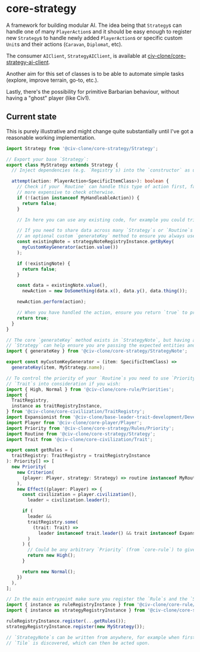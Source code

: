 # core-strategy

A framework for building modular AI. The idea being that `Strategy`s can handle one of many `PlayerAction`s and it
should be easy enough to register new `Strategy`s to handle newly added `PlayerAction`s or specific custom `Unit`s and
their actions (`Caravan`, `Diplomat`, etc).

The consumer `AIClient`, `StrategyAIClient`, is available at
[civ-clone/core-strategy-ai-client](https://github.com/civ-clone/core-strategy-ai-client).

Another aim for this set of classes is to be able to automate simple tasks (explore, improve terrain, go-to, etc.).

Lastly, there's the possibility for primitive Barbarian behaviour, without having a "ghost" player (like Civ1).

## Current state

This is purely illustrative and might change quite substantially until I've got a reasonable working implementation.

```ts
import Strategy from '@civ-clone/core-strategy/Strategy';

// Export your base `Strategy`:
export class MyStrategy extends Strategy {
  // Inject dependencies (e.g. `Registry`s) into the `constructor` as usual

  attempt(action: PlayerAction<SpecificItemClass>): boolean {
    // Check if your `Routine` can handle this type of action first, fail early as lots of routines will be even
    // more expensive to check otherwise.
    if (!(action instanceof MyHandleableAction)) {
      return false;
    }

    // In here you can use any existing code, for example you could trigger existing `Action`s for `Unit`s...

    // If you need to share data across many `Strategy`s or `Routine`s you can use the `StrategyNoteRegistry` (with
    // an optional custom `generateKey` method to ensure you always use the expected key).
    const existingNote = strategyNoteRegistryInstance.getByKey(
      myCustomKeyGenerator(action.value())
    );

    if (!existingNote) {
      return false;
    }

    const data = existingNote.value(),
      newAction = new DoSomething(data.x(), data.y(), data.thing());

    newAction.perform(action);

    // When you have handled the action, ensure you return `true` to prevent any more actions from triggering.
    return true;
  }
}

// The core `generateKey` method exists in `StrategyNote`, but having a more specific function associated to your
// `Strategy` can help ensure you are passing the expected entities and get consistent keys.
import { generateKey } from '@civ-clone/core-strategy/StrategyNote';

export const myCustomKeyGenerator = (item: SpecificItemClass) =>
  generateKey(item, MyStrategy.name);

// To control the priority of your `Routine`s you need to use `Priority` `Rule`s and you can even take the `Leader`s
// `Trait`s into consideration if you wish:
import { High, Normal } from '@civ-clone/core-rule/Priorities';
import {
  TraitRegistry,
  instance as traitRegistryInstance,
} from '@civ-clone/core-civilization/TraitRegistry';
import Expansionist from '@civ-clone/base-leader-trait-development/Development/Expansionist';
import Player from '@civ-clone/core-player/Player';
import Priority from '@civ-clone/core-strategy/Rules/Priority';
import Routine from '@civ-clone/core-strategy/Strategy';
import Trait from '@civ-clone/core-civilization/Trait';

export const getRules = (
  traitRegistry: TraitRegistry = traitRegistryInstance
): Priority[] => [
  new Priority(
    new Criterion(
      (player: Player, strategy: Strategy) => routine instanceof MyRoutine
    ),
    new Effect((player: Player) => {
      const civilization = player.civilization(),
        leader = civilization.leader();

      if (
        leader &&
        traitRegistry.some(
          (trait: Trait) =>
            leader instanceof trait.leader() && trait instanceof Expansionist
        )
      ) {
        // Could be any arbitrary `Priority` (from `core-rule`) to give more fine-grained control.
        return new High();
      }

      return new Normal();
    })
  ),
];

// In the main entrypoint make sure you register the `Rule`s and the `Strategy`:
import { instance as ruleRegistryInstance } from '@civ-clone/core-rule/RuleRegistry';
import { instance as strategyRegistryInstance } from '@civ-clone/core-strategy/StrategyRegistry';

ruleRegistryInstance.register(...getRules());
strategyRegistryInstance.register(new MyStrategy());

// `StrategyNote`s can be written from anywhere, for example when first making contact with another `Player` or when a
// `Tile` is discovered, which can then be acted upon.
```
